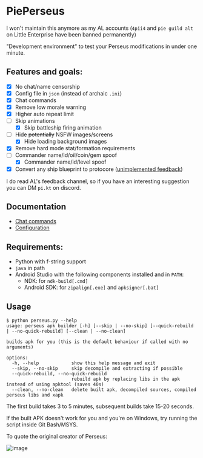 # PiePerseus

I won't maintain this anymore as my AL accounts (`4pii4` and `pie guild alt` on Little Enterprise have been banned permanently)

"Development environment" to test your Perseus modifications in under one minute.

## Features and goals:
- [x] No chat/name censorship
- [x] Config file in `json` (instead of archaic `.ini`)
- [x] Chat commands
- [x] Remove low morale warning
- [x] Higher auto repeat limit
- [ ] Skip animations
  - [x] Skip battleship firing animation
- [ ] Hide ~~potentially~~ NSFW images/screens
  - [x] Hide loading background images
- [x] Remove hard mode stat/formation requirements
- [ ] Commander name/id/oil/coin/gem spoof
  - [x] Commander name/id/level spoof
- [x] Convert any ship blueprint to protocore ([unimplemented feedback](https://discord.com/channels/456397991847395339/468804193646542849/1241706652261159022))

I do read AL's feedback channel, so if you have an interesting suggestion you can DM `pi.kt` on discord.

## Documentation

* [Chat commands](docs/chat_commands.md)
* [Configuration](docs/configuration.md)

## Requirements:
* Python with f-string support
* `java` in path
* Android Studio with the following components installed and in `PATH`:
  * NDK: for `ndk-build[.cmd]`
  * Android SDK: for `zipalign[.exe]` and `apksigner[.bat]`

## Usage
```
$ python perseus.py --help
usage: perseus apk builder [-h] [--skip | --no-skip] [--quick-rebuild | --no-quick-rebuild] [--clean | --no-clean]

builds apk for you (this is the default behaviour if called with no arguments)

options:
  -h, --help            show this help message and exit
  --skip, --no-skip     skip decompile and extracting if possible
  --quick-rebuild, --no-quick-rebuild
                        rebuild apk by replacing libs in the apk instead of using apktool (saves 40s)
  --clean, --no-clean   delete built apk, decompiled sources, compiled perseus libs and xapk
```

The first build takes 3 to 5 minutes, subsequent builds take 15-20 seconds.

If the built APK doesn't work for you and you're on Windows, try running the script inside Git Bash/MSYS.


To quote the original creator of Perseus:

![image](https://image.pieland.xyz/file/672d4d4be9f333cb70c49.png)

